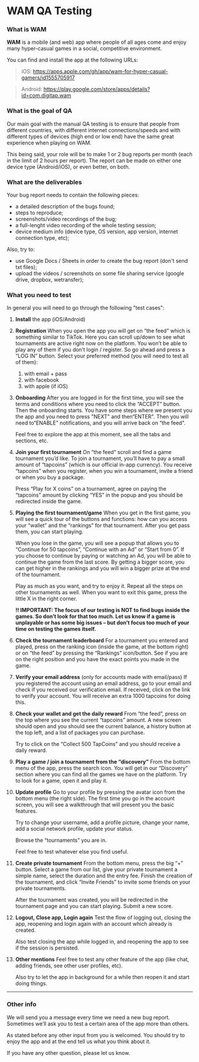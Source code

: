 # WAM QA Testing

### What is WAM

**WAM** is a mobile (and web) app where people of all ages come and enjoy many hyper-casual games in a social, competitive environment.

You can find and install the app at the following URLs:
> iOS: https://apps.apple.com/gh/app/wam-for-hyper-casual-gamers/id1555705917

> Android: https://play.google.com/store/apps/details?id=com.digitap.wam

### What is the goal of QA

Our main goal with the manual QA testing is to ensure that people from different countries, with different internet connections/speeds and with different types of devices (high end or low end) have the same great experience when playing on WAM.

This being said, your role will be to make 1 or 2 bug reports per month (each in the limit of 2 hours per report). The report can be made on either one device type (Android/iOS), or even better, on both. 

### What are the deliverables

Your bug report needs to contain the following pieces:

- a detailed description of the bugs found;
- steps to reproduce;
- screenshots/video recordings of the bug;
- a full-lenght video recording of the whole testing session;
- device medium info (device type, OS version, app version, internet connection type, etc);

Also, try to:

- use Google Docs / Sheets in order to create the bug report (don't send txt files);
- upload the videos / screenshots on some file sharing service (google drive, dropbox, wetransfer);

### What you need to test

In general you will need to go through the following "test cases":

1. **Install** the app (iOS/Android)

2. **Registration**
When you open the app you will get on “the feed” which is something similar to TikTok. Here you can scroll up/down to see what tournaments are active right now on the platform. You won’t be able to play any of them if you don’t login / register. So go ahead and press a “LOG IN” button. Select your preferred method (you will need to test all of them):
    1. with email + pass
    2. with facebook
    3. with apple (if iOS)

3. **Onboarding** 
After you are logged in for the first time, you will see the terms and conditions where you need to click the “ACCEPT” button. Then the onboarding starts. You have some steps where we present you the app and you need to press "NEXT" and then“ENTER". Then you will need to“ENABLE" notifications, and you will arrive back on “the feed". 

	Feel free to explore the app at this moment, see all the tabs and sections, etc.

4. **Join your first tournament**
On “the feed” scroll and find a game tournament you’d like. To join a tournament, you’ll have to pay a small amount of “tapcoins” (which is our official in-app currency). You receive “tapcoins” when you register, when you win a tournament, invite a friend or when you buy a package.

	Press “Play for X coins” on a tournament, agree on paying the “tapcoins” 	amount by clicking “YES” in the popup and you should be redirected inside the game.

5. **Playing the first tournament/game**
When you get in the first game, you will see a quick tour of the buttons and functions: how can you access your “wallet” and the “rankings” for that tournament. After you get pass them, you can start playing.

	When you lose in the game, you will see a popup that allows you to “Continue for 50 tapcoins”,  “Continue with an Ad” or “Start from 0”. If you choose to continue by paying or watching an Ad, you will be able to continue the game from the last score. By getting a bigger score, you can get higher in the rankings and you will win a bigger prize at the end of the tournament.

	Play as much as you want, and try to enjoy it. Repeat all the steps on other tournaments as well. When you want to exit this game, press the little X in the right corner.

	**!! IMPORTANT: The focus of our testing is NOT to find bugs inside the games. So don’t look for that too much. Let us know if a game is unplayable or has some big issues – but don’t focus too much of your time on testing the games itself.**

6. **Check the tournament leaderboard**
For a tournament you entered and played, press on the ranking icon (inside the game, at the bottom right) or on “the feed” by pressing the “Rankings” icon/button. See if you are on the right position and you have the exact points you made in the game.

7. **Verify your email address** (only for accounts made with email/pass)
If you registered the account using an email address, go to your email and check if you received our verification email. If received, click on the link to verify your account. You will receive an extra 1000 tapcoins for doing this.

8. **Check your wallet and get the daily reward**
From “the feed”, press on the top where you see the current “tapcoins” amount. A new screen should open and you should see the current balance, a history button at the top left, and a list of packages you can purchase.

	Try to click on the “Collect 500 TapCoins” and you should receive a daily reward.

9. **Play a game / join a tournament from the “discovery”**
From the bottom menu of the app, press the search icon. You will get in our “Discovery” section where you can find all the games we have on the platform. Try to look for a game, open it and play it.

10. **Update profile**
Go to your profile by pressing the avatar icon from the bottom menu (the right side). The first time you go in the account screen, you will see a walkthrough that will present you the basic features. 

	Try to change your username, add a profile picture, change your name, add a social network profile, update your status.

	Browse the “tournaments” you are in.

	Feel free to test whatever else you find useful.

11. **Create private tournament**
From the bottom menu, press the big “+” button. Select a game from our list, give your private tournament a simple name, select the duration and the entry fee. Finish the creation of the tournament, and click “Invite Friends” to invite some friends on your private tournaments.

	After the tournament was created, you will be redirected in the tournament page and you can start playing. Submit a new score.

12. **Logout, Close app, Login again**
Test the flow of logging out, closing the app, reopening and login again with an account which already is created.

	Also test closing the app while logged in, and reopening the app to see if the session is persisted.

13. **Other mentions**
Feel free to test any other feature of the app (like chat, adding friends, see other user profiles, etc).

	Also try to let the app in background for a while then reopen it and start doing things.

------------

### Other info

We will send you a message every time we need a new bug report. Sometimes we’ll ask you to test a certain area of the app more than others.

As stated before any other input from you is welcomed. You should try to enjoy the app and at the end tell us what you think about it.

If you have any other question, please let us know.
